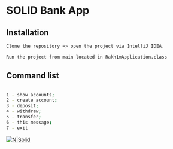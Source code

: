 # SOLID Bank App



## Installation


```sh
Clone the repository => open the project via IntelliJ IDEA.
```
```sh
Run the project from main located in Rakh1mApplication.class
```


## Command list
```sh

1 - show accounts;
2 - create account;
3 - deposit;
4 - withdraw;
5 - transfer;
6 - this message;
7 - exit
```
[![N|Solid](https://i.morioh.com/201209/1f186a33.webp)](https://ucarecdn.com/49cc0b65-b28d-4878-ba20-58777399e56d/)
